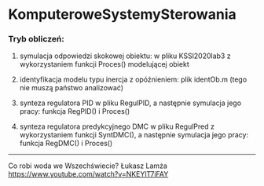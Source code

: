 ﻿# KomputeroweSystemySterowania
 
### Tryb obliczeń:

1. symulacja odpowiedzi skokowej obiektu: w pliku KSSl2020lab3 z wykorzystaniem funkcji Proces()  modelującej obiekt

2. identyfikacja modelu typu inercja z opóźnieniem: plik identOb.m (tego nie muszą państwo analizować)

3. synteza regulatora PID w pliku RegulPID, a następnie symulacja jego pracy: funkcja RegPID() i Proces()

4. synteza regulatora predykcyjnego DMC w pliku RegulPred z wykorzystaniem funkcji SyntDMC(), a następnie symulacja jego pracy: funkcja RegDMC() i Proces()

---------------------
 
Co robi woda we Wszechświecie? Łukasz Lamża https://www.youtube.com/watch?v=NKEYlT7iFAY
